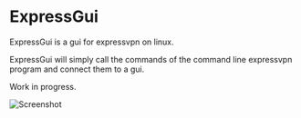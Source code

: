 # ExpressGui
ExpressGui is a gui for expressvpn on linux.

ExpressGui will simply call the commands of the command line expressvpn program and connect them to a gui.

Work in progress.

![Screenshot](https://github.com/pancaketest/ExpressGui/raw/master/screenshots/gui.png)